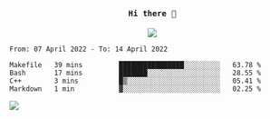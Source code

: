 <h4 align="center"><samp> Hi there 👋  </samp></h4>

<p align="center">
  
  <a href="https://github.com/bznick98">
    <img align="center" src="https://github-readme-stats.vercel.app/api?username=bznick98&hide=issues,prs&show_icons=true&theme=gruvbox" />
  </a>
  
  <!--START_SECTION:waka-->

```text
From: 07 April 2022 - To: 14 April 2022

Makefile   39 mins         ████████████████░░░░░░░░░   63.78 %
Bash       17 mins         ███████░░░░░░░░░░░░░░░░░░   28.55 %
C++        3 mins          █▒░░░░░░░░░░░░░░░░░░░░░░░   05.41 %
Markdown   1 min           ▓░░░░░░░░░░░░░░░░░░░░░░░░   02.25 %
```

<!--END_SECTION:waka-->
  
 
</p>

![](https://visitor-badge.glitch.me/badge?page_id=bznick98.bznick98)
